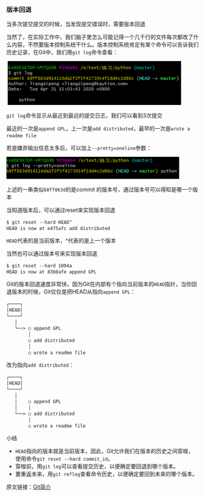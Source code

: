 ### 版本回退

当多次提交提交的时候，当发现提交错误时，需要版本回退

当然了，在实际工作中，我们脑子里怎么可能记得一个几千行的文件每次都改了什么内容，不然要版本控制系统干什么。版本控制系统肯定有某个命令可以告诉我们历史记录，在Git中，我们用`git log`命令查看：

![image-20200421152956511](版本回退/image-20200421152956511.png)



`git log`命令显示从最近到最远的提交日志，我们可以看到3次提交

最近的一次是`append GPL`，上一次是`add distributed`，最早的一次是`wrote a readme file`

若是嫌弃输出信息太多后，可以加上`--pretty=oneline`参数：

![image-20200421153416597](版本回退/image-20200421153416597.png)

上述的一串类似`68ff863d`的是commit 的版本号，通过版本号可以得知是哪一个版本

当知道版本后，可以通过reset来实现版本回退

```
$ git reset --hard HEAD^
HEAD is now at e475afc add distributed
```

`HEAD`代表的是当前版本，^代表的是上一个版本

当然也可以通过版本号来实现版本回退

```
$ git reset --hard 1094a
HEAD is now at 83b0afe append GPL
```

Git的版本回退速度非常快，因为Git在内部有个指向当前版本的`HEAD`指针，当你回退版本的时候，Git仅仅是把HEAD从指向`append GPL`：

```ascii
┌────┐
│HEAD│
└────┘
   │
   └──> ○ append GPL
        │
        ○ add distributed
        │
        ○ wrote a readme file
```

改为指向`add distributed`：

```ascii
┌────┐
│HEAD│
└────┘
   │
   │    ○ append GPL
   │    │
   └──> ○ add distributed
        │
        ○ wrote a readme file
```

小结

- `HEAD`指向的版本就是当前版本，因此，Git允许我们在版本的历史之间穿梭，使用命令`git reset --hard commit_id`。
- 穿梭前，用`git log`可以查看提交历史，以便确定要回退到哪个版本。
- 要重返未来，用`git reflog`查看命令历史，以便确定要回到未来的哪个版本。



原文链接：[Git简介](https://www.liaoxuefeng.com/wiki/896043488029600/896067008724000)